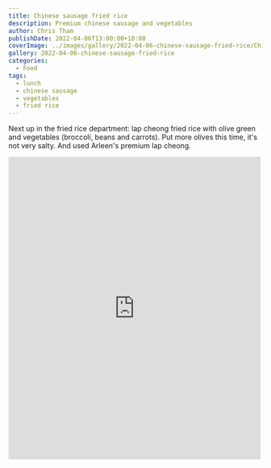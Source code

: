 ```yaml
---
title: Chinese sausage fried rice
description: Premium chinese sausage and vegetables
author: Chris Tham
publishDate: 2022-04-06T13:00:00+10:00
coverImage: ../images/gallery/2022-04-06-chinese-sausage-fried-rice/Chinese sausage and vege fried rice (5).jpeg
gallery: 2022-04-06-chinese-sausage-fried-rice
categories:
  - Food
tags:
  - lunch
  - chinese sausage
  - vegetables
  - fried rice
---
```


Next up in the fried rice department: lap cheong fried rice with olive green and vegetables (broccoli, beans and carrots). Put more olives this time, it's not very salty. And used Arleen's premium lap cheong.

<iframe src="https://www.facebook.com/plugins/post.php?href=https%3A%2F%2Fwww.facebook.com%2Fchris1.tham%2Fposts%2Fpfbid02tyyH1aTHPhZGZ3KebmiHNWEdvLCs1QdkwHwWGQh2kEEb2prJw71eLWYqhU7z9F92l&show_text=true&width=500" width="500" height="601" style="border:none;overflow:hidden" scrolling="no" frameborder="0" allowfullscreen="true" allow="autoplay; clipboard-write; encrypted-media; picture-in-picture; web-share"></iframe>
